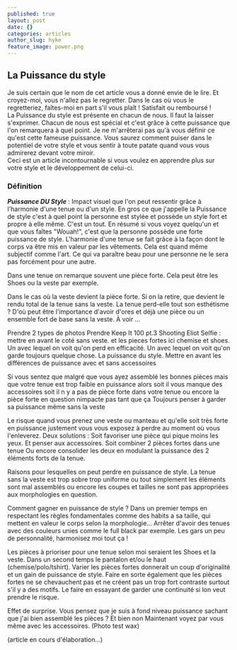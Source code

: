 ```yaml
---
published: true
layout: post
date: {}
categories: articles
author_slug: hyke
feature_image: power.png
---
```

## La Puissance du style 

Je suis certain que le nom de cet article vous a donné envie de le lire. Et croyez-moi, vous n'allez pas le regretter. Dans le cas où vous le regretteriez, faîtes-moi en part s'il vous plaît ! Satisfait ou remboursé !  
La Puissance du style est présente en chacun de nous. Il faut la laisser s'exprimer. Chacun de nous est spécial et c'est grâce à cette puissance que l'on remarquera à quel point. Je ne m'arrêterai pas qu'à vous définir ce qu'est cette fameuse puissance. Vous saurez comment puiser dans le potentiel de votre style et vous sentir à toute patate quand vous vous admirerez devant votre miroir.  
Ceci est un article incontournable si vous voulez en apprendre plus sur votre style et le développement de celui-ci.

### Définition

***Puissance DU Style*** : Impact visuel que l'on peut ressentir grâce à l'harmonie d'une tenue ou d'un style. En gros ce que j'appelle la Puissance de style c'est à quel point la personne est stylée et possède un style fort et propre à elle même. C'est un tout. En résumé si vous voyez quelqu'un et que vous faîtes "Wouah!", c'est que la personne possède une forte puissance de style. L'harmonie d'une tenue se fait grâce à la façon dont le corps va être mis en valeur par les vêtements. Cela est quand même subjectif comme l'art. Ce qui va paraître beau pour une personne ne le sera pas forcément pour une autre.

Dans une tenue on remarque souvent une pièce forte. Cela peut être les Shoes ou la veste par exemple.

Dans le cas où la veste devient la pièce forte. Si on la retire, que devient le rendu total de la tenue sans la veste. La tenue perd-elle tout son esthétisme ? D'où peut être l'importance d'avoir d'ores et déjà une pièce ou un ensemble fort de base sans la veste. À voir ...

Prendre 2 types de photos
Prendre Keep It 100 pt.3
Shooting Eliot
Selfie : mettre en avant le coté sans veste. et les pieces fortes ici chemise et shoes.
Un avec lequel on voit qu'on perd en efficacité.
Un avec lequel on voit qu'on garde toujours quelque chose.
La puissance du style.
Mettre en avant les différences de puissance avec et sans accessoires

Si vous sentez que malgré que vous ayez assemblé les bonnes pièces mais que votre tenue est trop faible en puissance alors soit il vous manque des accessoires soit il n y a pas de pièce forte dans votre tenue ou encore la pièce forte en question nimpacte pas tant que ça 
Toujours penser à garder sa puissance même sans la veste

Le risque quand vous prenez une veste ou manteau et qu'elle soit très forte en puissance justement vous vous exposez à perdre au moment où vous l'enleverez.
Deux solutions :
Soit favoriser une pièce qui pique moins les yeux. Et penser aux accessoires. 
Soit combiner 2 pièces fortes dans une tenue
Ou encore consolider les deux en modulant la puissance des 2 éléments forts de la tenue.

Raisons pour lesquelles on peut perdre en puissance de style.
La tenue sans la veste est trop sobre trop uniforme ou tout simplement les éléments sont mal assemblés ou encore les coupes et tailles ne sont pas appropriées aux morphologies en question.

Comment gagner en puissance de style ?
Dans un premier temps en respectant les règles fondamentales comme des habits a sa taille, qui mettent en valeur le corps selon la morphologie...
Arrêter d'avoir des tenues avec des couleurs unies comme le full black par exemple. Les gars un peu de personnalité, harmonisez moi tout ça !

Les pièces à prioriser pour une tenue selon moi seraient les Shoes et la veste. Dans un second temps le pantalon et/ou le haut (chemise/polo/tshirt).
Varier les pièces fortes donnerait un coup d'originalité et un gain de puissance de style. Faire en sorte également que les pièces fortes ne se chevauchent pas et ne créent pas un trop fort contraste surtout s'il y a des motifs. Le faire en essayant de garder une continuité si lon veut prendre le risque.

Effet de surprise. Vous pensez que je suis à fond niveau puissance sachant que j'ai bien assemblé les pièces ? Et bien non
Maintenant voyez par vous même avec les accessoires. (Photo test wax)

(article en cours d'élaboration...)
